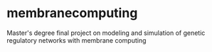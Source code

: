 membranecomputing
=================

Master's degree final project on modeling and simulation of genetic regulatory networks with membrane computing
